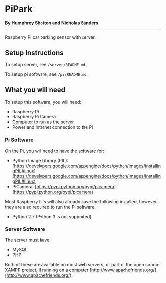 # PiPark

**By Humphrey Shotton and Nicholas Sanders**

---

Raspberry Pi car parking sensor with server.

## Setup Instructions
To setup server, see `/server/README.md`.

To setup pi software, see `/pi/README.md`.

## What you will need
To setup this software, you will need:
* Raspberry Pi
* Raspberry Pi Camera
* Computer to run as the server
* Power and internet connection to the Pi

### Pi Software
On the Pi, you will need to have the software for:
* Python Image Library (PIL): [https://developers.google.com/appengine/docs/python/images/installingPIL#linux](https://developers.google.com/appengine/docs/python/images/installingPIL#linux)
* PiCamera: [https://pypi.python.org/pypi/picamera](https://pypi.python.org/pypi/picamera)

Most Raspberry Pi's will also already have the following installed, however they are also required to run the Pi software:
* Python 2.7 (Python 3 is not supported)

### Server Software
The server must have:
* MySQL
* PHP

Both of these are available on most web servers, or part of the open source XAMPP project, if running on a computer [http://www.apachefriends.org/](http://www.apachefriends.org/).

